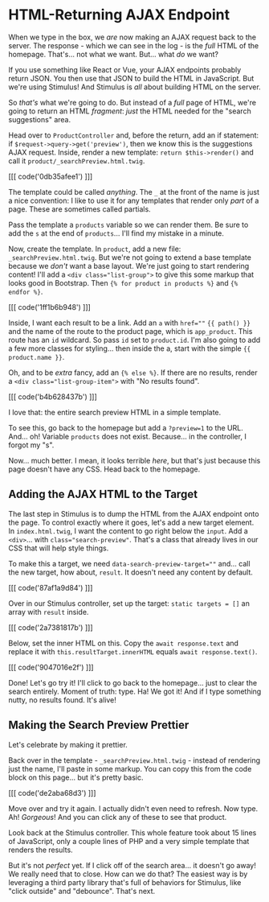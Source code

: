 # HTML-Returning AJAX Endpoint

When we type in the box, we *are* now making an AJAX request back to the server.
The response - which we can see in the log - is the *full* HTML of the homepage.
That's... not what we want. But... what *do* we want?

If you use something like React or Vue, your AJAX endpoints probably return JSON.
You then use that JSON to build the HTML in JavaScript. But we're using Stimulus!
And Stimulus is *all* about building HTML on the server.

So *that's* what we're going to do. But instead of a *full* page of HTML, we're
going to return an HTML *fragment*: *just* the HTML needed for the "search
suggestions" area.

Head over to `ProductController` and, before the return, add an if statement: if
`$request->query->get('preview')`, then we know this is the suggestions AJAX request.
Inside, render a new template: `return $this->render()` and call it
`product/_searchPreview.html.twig`.

[[[ code('0db35afee1') ]]]

The template could be called *anything*. The `_` at the front of the name is just
a nice convention: I like to use it for any templates that render only *part* of a
page. These are sometimes called partials.

Pass the template a `products` variable so we can render them. Be sure to add the
`s` at the end of `products`... I'll find my mistake in a minute.

Now, create the template. In `product`, add a new file: `_searchPreview.html.twig`.
But we're not going to extend a base template because we *don't* want a base layout.
We're just going to start rendering content! I'll add a
`<div class="list-group">` to give this some markup that looks good in Bootstrap.
Then `{% for product in products %}` and `{% endfor %}`.

[[[ code('1ff1b6b948') ]]]

Inside, I want each result to be a link. Add an `a` with `href=""` `{{ path() }}`
and the name of the route to the product page, which is `app_product`. This route
has an `id` wildcard. So pass `id` set to `product.id`. I'm also going to add a
few more classes for styling... then inside the a, start with the simple
`{{ product.name }}`.

Oh, and to be *extra* fancy, add an `{% else %}`. If there are no results, render
a `<div class="list-group-item">` with "No results found".

[[[ code('b4b628437b') ]]]

I love that: the entire search preview HTML in a simple template.

To see this, go back to the homepage but add a `?preview=1` to the URL. And... oh!
Variable `products` does not exist. Because... in the controller, I forgot my "s".

Now... much better. I mean, it looks terrible *here*, but that's just because this
page doesn't have any CSS. Head back to the homepage.

## Adding the AJAX HTML to the Target

The last step in Stimulus is to dump the HTML from the AJAX endpoint onto the page.
To control exactly where it goes, let's add a new target element. In
`index.html.twig`, I want the content to go right below the `input`. Add a
`<div>`... with `class="search-preview"`. That's a class that already lives in our
CSS that will help style things.

To make this a target, we need `data-search-preview-target=""` and... call the
new target, how about, `result`. It doesn't need any content by default.

[[[ code('87af1a9d84') ]]]

Over in our Stimulus controller, set up the target: `static targets = []` an array
with `result` inside.

[[[ code('2a7381817b') ]]]

Below, set the inner HTML on this. Copy the `await response.text` and replace
it with `this.resultTarget.innerHTML` equals `await response.text()`.

[[[ code('9047016e2f') ]]]

Done! Let's go try it! I'll click to go back to the homepage... just to clear the
search entirely. Moment of truth: type. Ha! We got it! And if I type something
nutty, no results found. It's alive!

## Making the Search Preview Prettier

Let's celebrate by making it prettier.

Back over in the template - `_searchPreview.html.twig` - instead of rendering just
the name, I'll paste in some markup. You can copy this from the code block on
this page... but it's pretty basic.

[[[ code('de2aba68d3') ]]]

Move over and try it again. I actually didn't even need to refresh. Now type. Ah!
*Gorgeous*! And you can click any of these to see that product.

Look back at the Stimulus controller. This whole feature took about 15 lines of
JavaScript, only a couple lines of PHP and a very simple template that renders
the results.

But it's not *perfect* yet. If I click off of the search area... it doesn't go
away! We really need that to close. How can we do that? The easiest way is by
leveraging a third party library that's full of behaviors for Stimulus, like
"click outside" and "debounce". That's next.
